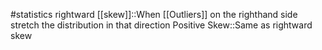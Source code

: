 #statistics 
rightward [[skew]]::When [[Outliers]] on the righthand side stretch the distribution in that direction
Positive Skew::Same as rightward skew